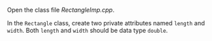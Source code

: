 Open the class file _RectangleImp.cpp_.

In the `Rectangle` class, create two private attributes named `length` and `width`. Both `length` and `width` should be data type `double`.
